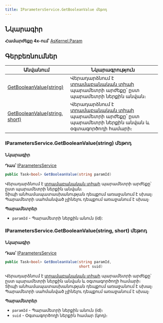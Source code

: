 ```yaml
---
title: IParametersService.GetBooleanValue մեթոդ  
---
```


## Նկարագիր

**Համարժեքը 4x-ում՝** [AsKernel.Param](https://armsoft.github.io/as4x-docs/HTM/ProgrGuide/Functions/Functions/ParameterManagment/Param.html)

## Գերբեռնումներ

| Անվանում | Նկարագրություն |
|--|--|
| [GetBooleanValue(string)](#iparametersservicegetbooleanvaluestring-մեթոդ) | Վերադարձնում է [տրամաբանական տիպի](../../types/system_types.md#booleanfieldtype) պարամետրի արժեքը՝ ըստ պարամետրի ներքին անվան։ |
| [GetBooleanValue(string, short)](#iparametersservicegetbooleanvaluestring-short-մեթոդ) | Վերադարձնում է [տրամաբանական տիպի](../../types/system_types.md#booleanfieldtype) պարամետրի արժեքը՝ ըստ պարամետրի ներքին անվան և օգտագործողի համարի։ |

### IParametersService.GetBooleanValue(string) մեթոդ

#### Նկարագիր

**Դաս՝** [IParametersService](../IParametersService.md)

```c#
public Task<bool> GetBooleanValue(string paramId)
```

Վերադարձնում է [տրամաբանական տիպի](../../types/system_types.md#booleanfieldtype) պարամետրի արժեքը՝ ըստ պարամետրի ներքին անվան։  
Տիպի անհամապատասխանության դեպքում առաջանում է սխալ։  
Պարամետրի սահմանված չլինելու դեպքում առաջանում է սխալ։

**Պարամետրեր**

* `paramId` - Պարամետրի ներքին անուն (id):

### IParametersService.GetBooleanValue(string, short) մեթոդ  

#### Նկարագիր

**Դաս՝** [IParametersService](../IParametersService.md)

```c#
public Task<bool> GetBooleanValue(string paramId, 
                                  short suid)
```

Վերադարձնում է [տրամաբանական տիպի](../../types/system_types.md#booleanfieldtype) պարամետրի արժեքը՝ ըստ պարամետրի ներքին անվան և օգտագործողի համարի։  
Տիպի անհամապատասխանության դեպքում առաջանում է սխալ։  
Պարամետրի սահմանված չլինելու դեպքում առաջանում է սխալ։

**Պարամետրեր**

* `paramId` - Պարամետրի ներքին անուն (id)։
* `suid` - Օգտագործողի ներքին համար (կոդ)։

